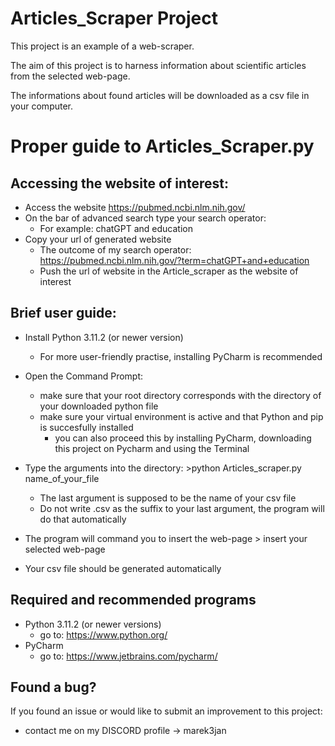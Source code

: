 # Articles_Scraper Project
This project is an example of a web-scraper. 

The aim of this project is to harness information about scientific articles from the selected web-page.

The informations about found articles will be downloaded as a csv file in your computer.

# Proper guide to Articles_Scraper.py 

## Accessing the website of interest:
* Access the website https://pubmed.ncbi.nlm.nih.gov/
* On the bar of advanced search type your search operator:
  * For example: chatGPT and education
* Copy your url of generated website
  * The outcome of my search operator: https://pubmed.ncbi.nlm.nih.gov/?term=chatGPT+and+education
  * Push the url of website in the Article_scraper as the website of interest
## Brief user guide:

* Install Python 3.11.2 (or newer version)
  * For more user-friendly practise, installing PyCharm is recommended

* Open the Command Prompt:
  * make sure that your root directory corresponds with the directory of your downloaded python file
  * make sure your virtual environment is active and that Python and pip is succesfully installed
    * you can also proceed this by installing PyCharm, downloading this project on Pycharm and using the Terminal
    
* Type the arguments into the directory: >python   Articles_scraper.py   name_of_your_file
  * The last argument is supposed to be the name of your csv file 
  * Do not write .csv as the suffix to your last argument, the program will do that automatically
* The program will command you to insert the web-page > insert your selected web-page
* Your csv file should be generated automatically



## Required and recommended programs
* Python 3.11.2 (or newer versions)
  * go to: https://www.python.org/
* PyCharm  
  * go to: https://www.jetbrains.com/pycharm/



## Found a bug?
If you found an issue or would like to submit an improvement to this project:

- contact me on my DISCORD profile ->  marek3jan
